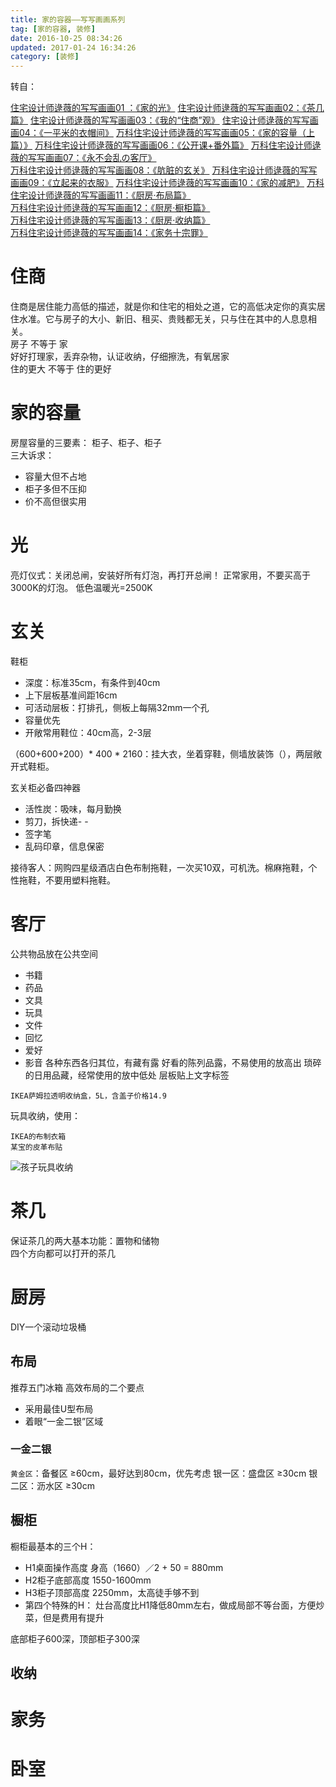 ```yaml
---
title: 家的容器——写写画画系列
tag: [家的容器, 装修]
date: 2016-10-25 08:34:26
updated: 2017-01-24 16:34:26
category: [装修]
---
```

转自：

[住宅设计师逯薇的写写画画01 ：《家的光》](http://mp.weixin.qq.com/s?__biz=MzA4MDExMDM2OA==&mid=204029866&idx=1&sn=78afac8b412ae71c16badb724db045ba&scene=4#wechat_redirect)
[住宅设计师逯薇的写写画画02：《茶几篇》](http://mp.weixin.qq.com/s?__biz=MzA4MDExMDM2OA==&mid=204217822&idx=1&sn=d5780de04c85e88f3d2b1c518a323736&scene=4#wechat_redirect)
[住宅设计师逯薇的写写画画03：《我的“住商”观》](http://mp.weixin.qq.com/s?__biz=MzA4MDExMDM2OA==&mid=204399767&idx=1&sn=4d82ad3db942cd448da29ce3d7d1d395&scene=4#wechat_redirect)
[住宅设计师逯薇的写写画画04：《一平米的衣帽间》](http://mp.weixin.qq.com/s?__biz=MzA4MDExMDM2OA==&mid=204659840&idx=1&sn=ebd56b4a5a9981e7451fe7317c988028&scene=4#wechat_redirect)
[万科住宅设计师逯薇的写写画画05：《家的容量（上篇）》](http://mp.weixin.qq.com/s?__biz=MzA4MDExMDM2OA==&mid=205118942&idx=1&sn=cd4c1e6d6d3efc2de1ef64cabb5fe394&scene=4#wechat_redirect)
[万科住宅设计师逯薇的写写画画06：《公开课+番外篇》](http://mp.weixin.qq.com/s?__biz=MzA4MDExMDM2OA==&mid=205495233&idx=1&sn=ffb0091ab2d95ad2608038e1c28d14f8&scene=4#wechat_redirect)
[万科住宅设计师逯薇的写写画画07：《永不会乱の客厅》](http://mp.weixin.qq.com/s?__biz=MzA4MDExMDM2OA==&mid=206170494&idx=1&sn=c429d9b07576a263d7cdf9da2be7a349&scene=20#rd)  
[万科住宅设计师逯薇的写写画画08：《肮脏的玄关》](http://mp.weixin.qq.com/s?__biz=MzA4MDExMDM2OA==&mid=206493668&idx=1&sn=33e7d5074a884f89d777a1965199e0b9&scene=4#wechat_redirect)
[万科住宅设计师逯薇的写写画画09：《立起来的衣服》](http://mp.weixin.qq.com/s?__biz=MzA4MDExMDM2OA==&mid=207197865&idx=1&sn=d8d24dcec9abbe5547ddcd1b725db78a&scene=4#wechat_redirect)
[万科住宅设计师逯薇的写写画画10：《家的减肥》](http://mp.weixin.qq.com/s?__biz=MzA4MDExMDM2OA==&mid=207738681&idx=1&sn=90e1acc9f0bda4e09a81d0d8134b7c94&scene=4#wechat_redirect)
[万科住宅设计师逯薇的写写画画11：《厨房·布局篇》](http://mp.weixin.qq.com/s?__biz=MzA4MDExMDM2OA==&mid=207938893&idx=1&sn=e4e36a9b5b4b8e62bb780cb246bbd42b&scene=20#rd)  
[万科住宅设计师逯薇的写写画画12：《厨房·橱柜篇》](http://mp.weixin.qq.com/s?__biz=MzA4MDExMDM2OA==&mid=208352978&idx=1&sn=f8e02a1b9eec489af2dc53ece4657ee1&scene=20#rd)  
[万科住宅设计师逯薇的写写画画13：《厨房·收纳篇》](http://mp.weixin.qq.com/s?__biz=MzA4MDExMDM2OA==&mid=208625909&idx=1&sn=a554c82b2d3b876294f1ee1aebaf7cae&scene=20#rd)  
[万科住宅设计师逯薇的写写画画14：《家务十宗罪》](http://mp.weixin.qq.com/s?__biz=MzA4MDExMDM2OA==&mid=400068558&idx=1&sn=eb2103e05ab4235b27c34b4e4229bc9f&scene=4#wechat_redirect)
# 住商
住商是居住能力高低的描述，就是你和住宅的相处之道，它的高低决定你的真实居住水准。它与房子的大小、新旧、租买、贵贱都无关，只与住在其中的人息息相关。  
房子 不等于 家  
好好打理家，丢弃杂物，认证收纳，仔细擦洗，有氧居家  
住的更大 不等于 住的更好  
# 家的容量
房屋容量的三要素：
柜子、柜子、柜子  
三大诉求：
- 容量大但不占地
- 柜子多但不压抑
- 价不高但很实用

# 光
亮灯仪式：关闭总闸，安装好所有灯泡，再打开总闸！
正常家用，不要买高于3000K的灯泡。
低色温暖光=2500K
# 玄关
鞋柜  
- 深度：标准35cm，有条件到40cm
- 上下层板基准间距16cm
- 可活动层板：打排孔，侧板上每隔32mm一个孔
- 容量优先
- 开敞常用鞋位：40cm高，2-3层

（600+600+200）* 400 * 2160：挂大衣，坐着穿鞋，侧墙放装饰（），两层敞开式鞋柜。

玄关柜必备四神器
- 活性炭：吸味，每月勤换
- 剪刀，拆快递- -
- 签字笔
- 乱码印章，信息保密

接待客人：网购四星级酒店白色布制拖鞋，一次买10双，可机洗。棉麻拖鞋，个性拖鞋，不要用塑料拖鞋。
# 客厅
公共物品放在公共空间
- 书籍
- 药品
- 文具
- 玩具
- 文件
- 回忆
- 爱好
- 影音
各种东西各归其位，有藏有露
好看的陈列品露，不易使用的放高出
琐碎的日用品藏，经常使用的放中低处
层板贴上文字标签
```
IKEA萨姆拉透明收纳盒，5L，含盖子价格14.9
```

玩具收纳，使用：
```
IKEA的布制衣箱
某宝的皮革布贴
```
![孩子玩具收纳](http://mmbiz.qpic.cn/mmbiz/TU7Iab8riaAtfQbIzMxVUbAGb2slC8R8hHtJ8SlYMAMEJSFUR3WWiaBxyOchiaqrsRnNE5f3ibsUD5R42ibGcCGpvQA/640?wx_fmt=jpeg&tp=webp&wxfrom=5&wx_lazy=1)

# 茶几
保证茶几的两大基本功能：置物和储物  
四个方向都可以打开的茶几  
# 厨房
DIY一个滚动垃圾桶  
## 布局
推荐五门冰箱
高效布局的二个要点
- 采用最佳U型布局
- 着眼“一金二银”区域
### 一金二银
`黄金区`：备餐区  ≥60cm，最好达到80cm，优先考虑
银一区：盛盘区  ≥30cm
银二区：沥水区  ≥30cm
## 橱柜
橱柜最基本的三个H：
- H1桌面操作高度 身高（1660）／2 + 50 = 880mm
- H2柜子底部高度 1550-1600mm
- H3柜子顶部高度 2250mm，太高徒手够不到
- 第四个特殊的H： 灶台高度比H1降低80mm左右，做成局部不等台面，方便炒菜，但是费用有提升

底部柜子600深，顶部柜子300深
## 收纳

# 家务

# 卧室
